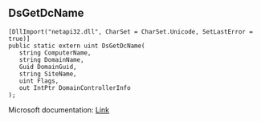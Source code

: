 ## DsGetDcName

```
[DllImport("netapi32.dll", CharSet = CharSet.Unicode, SetLastError = true)]
public static extern uint DsGetDcName(
   string ComputerName,
   string DomainName,
   Guid DomainGuid,
   string SiteName,
   uint Flags,
   out IntPtr DomainControllerInfo
);
```

Microsoft documentation: [Link](https://docs.microsoft.com/en-us/windows/win32/api/dsgetdc/nf-dsgetdc-dsgetdcnamew)
